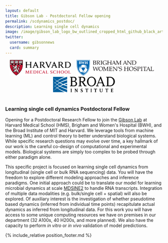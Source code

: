 ```yaml
---
layout: default
title: Gibson Lab - Postdoctoral Fellow opening
permalink: /scdynamics_postdoc/
description: Learning single cell dynamics
image: /image/gibson_lab_logo_bw_outlined_cropped_html_github_black_artboard_1200_628-01.png
twitter:
  username: gibsonnews
  card: summary
---
```



<div style="align:center;text-align:center">

<img  src="/image/hmslogo.svg" alt="HMS Logo" height=50pt> &nbsp;&nbsp;
<img  src="/image/bwh-logo.svg" alt="BWH Logo" height=50pt> &nbsp;&nbsp;
<img  src="/image/broad.svg" alt="BWH Logo" height=50pt><br><br>
</div>

### Learning single cell dynamics Postdoctoral Fellow

Opening for a Postdoctoral Research Fellow to join the [Gibson Lab](https://gibsonlab.io) at Harvard Medical School (HMS), Brigham and Women's Hospital (BWH), and the Broad Institute of MIT and Harvard. We leverage tools from machine learning (ML) and control theory to better understand biological systems. While specific research questions may evolve over time, a key hallmark of our work is the careful co-design of computational and experimental models. Biological systems are simply too complex to be probed through either paradigm alone.

This specific project is focused on learning single cell dynamics from longitudinal (single cell or bulk RNA sequencing) data. You will have the freedom to explore different modeling approaches and inference paradigms. One initial approach could be to translate our model for learning microbial dynamics at scale [MDSINE2](https://doi.org/10.1101/2021.12.14.469105) to handle RNA transcripts. Integration of multiple data modalities (e.g. bulk/single cell + spatial) will also be explored. Of auxiliary interest is the investigation of whether pseudotime based dynamics (inferred from individual time points) recapitulate actual dynamics as inferred from longitudinal data. For this work you will have access to some unique computing resources we have on premises in our department (32 A100s, 40 H200s, and more planned). We also have the capacity to perform *in vitro* or *in vivo* validation of model predictions.


{% include_relative position_footer.md %}